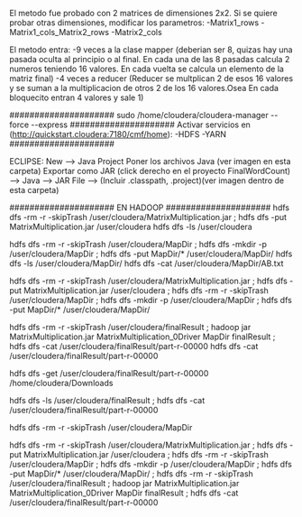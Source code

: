 El metodo fue probado con 2 matrices de dimensiones 2x2. Si se quiere probar otras dimensiones, modificar los parametros: 
-Matrix1_rows
-Matrix1_cols_Matrix2_rows
-Matrix2_cols

El metodo entra:
-9 veces a la clase mapper (deberian ser 8, quizas hay una pasada oculta al principio o al final. En cada una de las 8 pasadas calcula 2 numeros teniendo 16 valores. En cada vuelta se calcula un elemento de la matriz final)
-4 veces a reducer (Reducer se multplican 2 de esos 16 valores y se suman a la multiplicacion de otros 2 de los 16 valores.Osea En cada bloquecito entran 4 valores y sale 1)

#####################
sudo /home/cloudera/cloudera-manager --force --express
#####################
Activar servicios en (http://quickstart.cloudera:7180/cmf/home):
-HDFS
-YARN
#####################


ECLIPSE:
New --> Java Project
Poner los archivos Java (ver imagen en esta carpeta)
Exportar como JAR (click derecho en el proyecto FinalWordCount) --> Java --> JAR File --> (Incluir .classpath, .project)(ver imagen dentro de esta carpeta)


#####################
EN HADOOP
#####################
hdfs dfs -rm -r -skipTrash /user/cloudera/MatrixMultiplication.jar ; hdfs dfs -put MatrixMultiplication.jar /user/cloudera
hdfs dfs -ls /user/cloudera

hdfs dfs -rm -r -skipTrash /user/cloudera/MapDir ; hdfs dfs -mkdir -p /user/cloudera/MapDir ; hdfs dfs -put MapDir/* /user/cloudera/MapDir/
hdfs dfs -ls /user/cloudera/MapDir/
hdfs dfs -cat /user/cloudera/MapDir/AB.txt

hdfs dfs -rm -r -skipTrash /user/cloudera/MatrixMultiplication.jar ; hdfs dfs -put MatrixMultiplication.jar /user/cloudera ; hdfs dfs -rm -r -skipTrash /user/cloudera/MapDir ; hdfs dfs -mkdir -p /user/cloudera/MapDir ; hdfs dfs -put MapDir/* /user/cloudera/MapDir/

hdfs dfs -rm -r -skipTrash /user/cloudera/finalResult ; hadoop jar MatrixMultiplication.jar MatrixMultiplication_0Driver MapDir finalResult ; hdfs dfs -cat /user/cloudera/finalResult/part-r-00000
hdfs dfs -cat /user/cloudera/finalResult/part-r-00000

hdfs dfs -get /user/cloudera/finalResult/part-r-00000 /home/cloudera/Downloads

hdfs dfs -ls /user/cloudera/finalResult ; hdfs dfs -cat /user/cloudera/finalResult/part-r-00000

hdfs dfs -rm -r -skipTrash /user/cloudera/MapDir

hdfs dfs -rm -r -skipTrash /user/cloudera/MatrixMultiplication.jar ; hdfs dfs -put MatrixMultiplication.jar /user/cloudera ; hdfs dfs -rm -r -skipTrash /user/cloudera/MapDir ; hdfs dfs -mkdir -p /user/cloudera/MapDir ; hdfs dfs -put MapDir/* /user/cloudera/MapDir/ ; hdfs dfs -rm -r -skipTrash /user/cloudera/finalResult ; hadoop jar MatrixMultiplication.jar MatrixMultiplication_0Driver MapDir finalResult ; hdfs dfs -cat /user/cloudera/finalResult/part-r-00000
